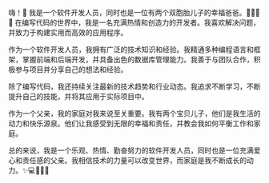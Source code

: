 

嗨！👋 我是一个软件开发人员，同时也是一位有两个双胞胎儿子的幸福爸爸。👨‍👦‍👦😄 在编写代码的世界中，我是一名充满热情和创造力的开发者。我喜欢解决问题，并致力于构建实用而高效的应用程序。

作为一个软件开发人员，我拥有广泛的技术知识和经验。我精通多种编程语言和框架，掌握前端和后端开发，并具备出色的数据库管理能力。我善于与团队合作，积极参与项目并分享自己的想法和经验。

除了编写代码，我还持续关注最新的技术趋势和行业动态。我追求不断学习，不断提升自己的技能，并将其应用于实际项目中。

作为一个父亲，我的家庭对我来说至关重要。我有两个宝贝儿子，他们是我生活的动力和快乐源泉。他们让我感受到无限的幸福和责任，并教会我如何平衡工作和家庭。

总的来说，我是一个乐观、热情、勤奋努力的软件开发人员，同时也是一位充满爱心和责任感的父亲。我相信技术的力量可以改变世界，而家庭是我不断成长的动力。✨💻👨‍💻😊